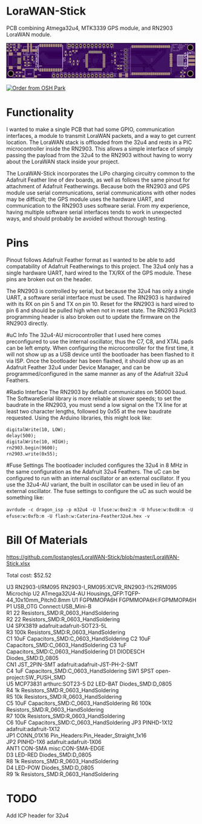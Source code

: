 # LoraWAN-Stick
PCB combining Atmega32u4, MTK3339 GPS module, and RN2903 LoraWAN module.


![Alt text](PCB.png?raw=true "PCB")

<a href="https://oshpark.com/shared_projects/d93rjKRX"><img src="https://oshpark.com/assets/badge-5b7ec47045b78aef6eb9d83b3bac6b1920de805e9a0c227658eac6e19a045b9c.png" alt="Order from OSH Park"></img></a>


# Functionality
I wanted to make a single PCB that had some GPIO, communication interfaces, a module to transmit LoraWAN packets, and a way to get current location.  The LoraWAN stack is offloaded from the 32u4 and rests in a PIC microcontroller inside the RN2903.  This allows a simple interface of simply passing the payload from the 32u4 to the RN2903 without having to worry about the LoraWAN stack inside your project.

The LoraWAN-Stick incorporates the LiPo charging circuitry common to the Adafruit Feather line of dev boards, as well as follows the same pinout for attachment of Adafruit Featherwings.  Because both the RN2903 and GPS module use serial communications, serial communications with other nodes may be difficult; the GPS module uses the hardware UART, and communication to the RN2903 uses software serial.  From my experience, having multiple software serial interfaces tends to work in unexpected ways, and should probably be avoided without thorough testing.

# Pins
Pinout follows Adafruit Feather format as I wanted to be able to add compatability of Adafruit Featherwings to this project.
The 32u4 only has a single hardware UART, hard wired to the TX/RX of the GPS module.  These pins are broken out on the header.

The RN2903 is controlled by serial, but because the 32u4 has only a single UART, a software serial interface must be used.  The RN2903 is hardwired with its RX on pin 5 and TX on pin 10.  Reset for the RN2903 is hard wired to pin 6 and should be pulled high when not in reset state.  The RN2903 Pickit3 programming header is also broken out to update the firmware on the RN2903 directly.

#uC Info
The 32u4-AU microcontroller that I used here comes preconfigured to use the internal oscillator, thus the C7, C8, and XTAL pads can be left empty.  When configuring the microcontroller for the first time, it will not show up as a USB device until the bootloader has been flashed to it via ISP.  Once the bootloader has been flashed, it should show up as an Adafruit Feather 32u4 under Device Manager, and can be programmed/configured in the same manner as any of the Adafruit 32u4 Feathers.

#Radio Interface
The RN2903 by default communicates on 56000 baud.  The SoftwareSerial library is more reliable at slower speeds; to set the baudrate in the RN2903, you must send a low signal on the TX line for at least two character lengths, followed by 0x55 at the new baudrate requested.  Using the Arduino libraries, this might look like:

```
digitalWrite(10, LOW);
delay(500);
digitalWrite(10, HIGH);
rn2903.begin(9600);
rn2903.write(0x55);
```

#Fuse Settings
The bootloader included configures the 32u4 in 8 MHz in the same configuration as the Adafruit 32u4 Feathers.
The uC can be configured to run with an internal oscillator or an external oscillator.  If you use the 32u4-AU variant, the built in oscillator can be used in lieu of an external oscillator.  The fuse settings to configure the uC as such would be something like:

`avrdude -c dragon_isp -p m32u4 -U lfuse:w:0xe2:m -U hfuse:w:0xd8:m -U efuse:w:0xfb:m -U flash:w:Caterina-Feather32u4.hex -v`

# Bill Of Materials
https://github.com/lostangles/LoraWAN-Stick/blob/master/LoraWAN-Stick.xlsx

Total cost: $52.52



U3	RN2903-I/RM095	RN2903-I_RM095:XCVR_RN2903-I%2fRM095	Microchip
U2	ATmega32U4-AU	Housings_QFP:TQFP-44_10x10mm_Pitch0.8mm	
U1	FGPMMOPA6H	FGPMMOPA6H:FGPMMOPA6H	
P1	USB_OTG	Connect:USB_Mini-B	
R1	22	Resistors_SMD:R_0603_HandSoldering	
R2	22	Resistors_SMD:R_0603_HandSoldering	
U4	SPX3819	adafruit:adafruit-SOT23-5L	
R3	100k	Resistors_SMD:R_0603_HandSoldering	
C1	10uF	Capacitors_SMD:C_0603_HandSoldering	
C2	10uF	Capacitors_SMD:C_0603_HandSoldering	
C3	1uF	Capacitors_SMD:C_0603_HandSoldering	
D1	DIODESCH	Diodes_SMD:D_0805	
CN1	JST_2PIN-SMT	adafruit:adafruit-JST-PH-2-SMT	
C4	1uF	Capacitors_SMD:C_0603_HandSoldering	
SW1	SPST	open-project:SW_PUSH_SMD	
U5	MCP73831	arthurc:SOT23-5	
D2	LED-BAT	Diodes_SMD:D_0805	
R4	1k	Resistors_SMD:R_0603_HandSoldering	
R5	10k	Resistors_SMD:R_0603_HandSoldering	
C5	10uF	Capacitors_SMD:C_0603_HandSoldering	
R6	100k	Resistors_SMD:R_0603_HandSoldering	
R7	100k	Resistors_SMD:R_0603_HandSoldering	
C6	10uF	Capacitors_SMD:C_0603_HandSoldering	
JP3	PINHD-1X12	adafruit:adafruit-1X12	
JP1	CONN_01X16	Pin_Headers:Pin_Header_Straight_1x16	
JP2	PINHD-1X6	adafruit:adafruit-1X06	
ANT1	CON-SMA	misc:CON-SMA-EDGE	
D3	LED-RED	Diodes_SMD:D_0805	
R8	1k	Resistors_SMD:R_0603_HandSoldering	
D4	LED-POW	Diodes_SMD:D_0805	
R9	1k	Resistors_SMD:R_0603_HandSoldering	

# TODO 

Add ICP header for 32u4


